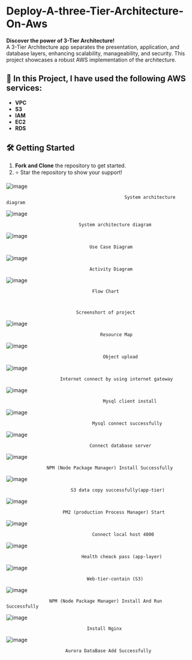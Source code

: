 # Deploy-A-three-Tier-Architecture-On-Aws

**Discover the power of 3-Tier Architecture!**  
A 3-Tier Architecture app separates the presentation, application, and database layers, enhancing scalability, manageability, and security. This project showcases a robust AWS implementation of the architecture.

## 🚀 **In this Project, I have used the following AWS services:**

- **VPC**  
- **S3**  
- **IAM**  
- **EC2**  
- **RDS**  

## 🛠️ **Getting Started**

1. **Fork and Clone** the repository to get started.  
2. ⭐ Star the repository to show your support!

![image](https://github.com/user-attachments/assets/64b09668-6610-48d6-8a0d-627d7d11cab7)


                                                System architecture diagram

                               

![image](https://github.com/user-attachments/assets/67e80db5-ed86-4e6e-9d28-31849cec711b)


                               System architecture diagram


                               
![image](https://github.com/user-attachments/assets/08da1a81-e1ef-4aa9-a755-a458e1c5d7a9)


                                   Use Case Diagram
                                   
![image](https://github.com/user-attachments/assets/83b1fcf5-b401-46c5-b6d3-56e828f3f9f5)


                                   Activity Diagram
                                   
![image](https://github.com/user-attachments/assets/c34d82a3-7b6d-4329-b27f-3f874b90f4a4)


                                    Flow Chart


                                    
                              Screenshort of project

                                    
 ![image](https://github.com/user-attachments/assets/7fe51c12-1c12-4f38-956c-5a6ba352219f)

                                           
                                       Resource Map 

                                       
![image](https://github.com/user-attachments/assets/8c2d85fc-99f2-4037-967e-9e4846b6c1dc)

 
                                                 
                                        Object upload 

 ![image](https://github.com/user-attachments/assets/910ab050-cfba-42e3-b9e4-baba01e3fc9f)

                                                       
                        Internet connect by using internet gateway

                        
 ![image](https://github.com/user-attachments/assets/453f8b3b-f709-4cf9-95b0-ba0a237b6f2b)

 
                                                 
                                        Mysql client install

                                        
 ![image](https://github.com/user-attachments/assets/8297121a-b065-443b-b95f-cf45f606f947)

                                               
                                    Mysql connect successfully

                                    
 ![image](https://github.com/user-attachments/assets/1d1f8fa6-2924-47b9-8f75-53b49c272612)

                                        
                                   Connect database server

                                   
 ![image](https://github.com/user-attachments/assets/2ebc2148-a085-4e3c-b197-ba8296650c16)
   
                   NPM (Node Package Manager) Install Successfully

                   
![image](https://github.com/user-attachments/assets/d8c57aff-622c-477b-8446-4a6d6bc202d5)

 
                            S3 data copy successfully(app-tier)

                            
 ![image](https://github.com/user-attachments/assets/f44afd15-1d5a-4431-a478-a426e5474cd6)

                                  
                         PM2 (production Process Manager) Start

                         
 ![image](https://github.com/user-attachments/assets/8ad151ac-4ae5-4767-a625-b23d636af26f)

                                    Connect local host 4000

                                      
 ![image](https://github.com/user-attachments/assets/8a99e332-d2cd-4bc1-9cfe-041c3e9369d0)

                                Health cheack pass (app-layer)

                                
 ![image](https://github.com/user-attachments/assets/057f0dd6-b2a0-42c6-8cb7-f12aa40bbdb0)

                                          
                                  Web-tier-contain (S3)

                                  
 ![image](https://github.com/user-attachments/assets/6f9f6eef-7d56-43c5-b587-ff4915abba16)

                                             
                    NPM (Node Package Manager) Install And Run Successfully

                    

 ![image](https://github.com/user-attachments/assets/ebcfdb7c-f072-4647-b953-85989755df6b)



                                          
                                  Install Nginx
![image](https://github.com/user-attachments/assets/3dd80263-2b0f-45d3-9f3c-7e7aabdbc2b8)


 
                                          
                          Aurora DataBase Add Successfully




 
                                     
